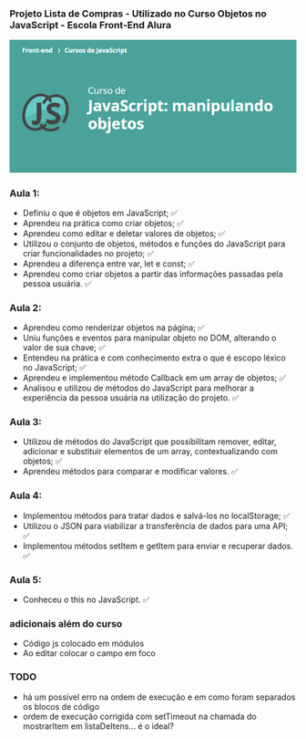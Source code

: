 ### Projeto Lista de Compras - Utilizado no Curso Objetos no JavaScript - Escola Front-End Alura

![JavaScript: Manipulando Objetos](curso.png)

### Aula 1: 
- Definiu o que é objetos em JavaScript; :white_check_mark:
- Aprendeu na prática como criar objetos; :white_check_mark:
- Aprendeu como editar e deletar valores de objetos; :white_check_mark:
- Utilizou o conjunto de objetos, métodos e funções do JavaScript para criar funcionalidades no projeto; :white_check_mark:
- Aprendeu a diferença entre var, let e const; :white_check_mark:
- Aprendeu como criar objetos a partir das informações passadas pela pessoa usuária. :white_check_mark:

### Aula 2:
- Aprendeu como renderizar objetos na página; :white_check_mark:
- Uniu funções e eventos para manipular objeto no DOM, alterando o valor de sua chave; :white_check_mark:
- Entendeu na prática e com conhecimento extra o que é escopo léxico no JavaScript; :white_check_mark:
- Aprendeu e implementou método Callback em um array de objetos; :white_check_mark:
- Analisou e utilizou de métodos do JavaScript para melhorar a experiência da pessoa usuária na utilização do projeto. :white_check_mark:

### Aula 3:
- Utilizou de métodos do JavaScript que possibilitam remover, editar, adicionar e substituir elementos de um array, contextualizando com objetos; :white_check_mark:
- Aprendeu métodos para comparar e modificar valores. :white_check_mark:

### Aula 4:
- Implementou métodos para tratar dados e salvá-los no localStorage; :white_check_mark:
- Utilizou o JSON para viabilizar a transferência de dados para uma API; :white_check_mark:
- Implementou métodos setItem e getItem para enviar e recuperar dados. :white_check_mark:

### Aula 5:
- Conheceu o this no JavaScript. :white_check_mark:

### adicionais além do curso
- Código js colocado em módulos
- Ao editar colocar o campo em foco

### TODO
- há um possível erro na ordem de execução e em como foram separados os blocos de código
- ordem de execução corrigida com setTimeout na chamada do mostrarItem em listaDeItens... é o ideal?
